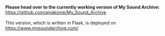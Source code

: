 <b>Please head over to the currently working version of My Sound Archive:</b>
<br>
https://github.com/aniakonie/My_Sound_Archive
<br><br>
This version, which is written in Flask, is deployed on https://www.mysoundarchive.com/